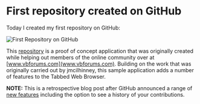 ﻿---
Title: First Repository on GitHub
Published: 19/12/2011
Tags:
- github
- open source
- repository
---

# First repository created on GitHub

Today I created my first repository on GitHub:

![First Repository on GitHub](https://gep13wpstorage.blob.core.windows.net/gep13/2011/12/19/first-repository.png)

This [repository](https://github.com/gep13/VBForums-Enhanced-Tabbed-Web-Browser) is a proof of concept application that was originally created while helping out members of the online community over at [www.vbforums.com](www.vbforums.com). Building on the work that was originally carried out by jmcilhinney, this sample application adds a number of features to the Tabbed Web Browser.

**NOTE:** This is a retrospective blog post after GitHub announced a range of [new features](https://github.com/blog/2256-a-whole-new-github-universe-announcing-new-tools-forums-and-features) including the option to see a history of your contributions.
